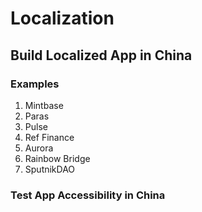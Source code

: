 # Localization

## Build Localized App in China

### Examples

1. Mintbase
2. Paras
3. Pulse
4. Ref Finance
5. Aurora
6. Rainbow Bridge
7. SputnikDAO


### Test App Accessibility in China




